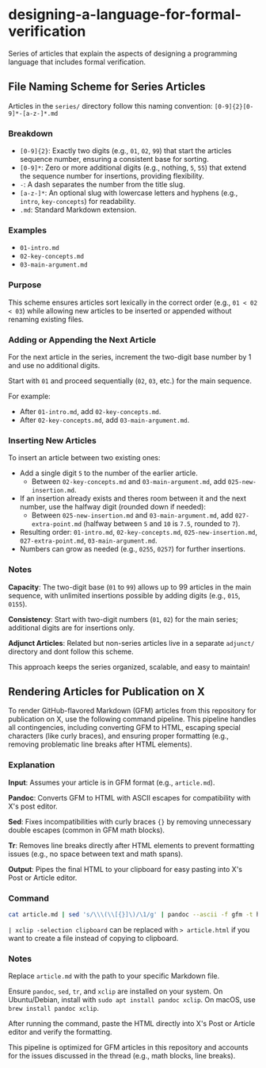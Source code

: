 # designing-a-language-for-formal-verification

Series of articles that explain the aspects of designing a programming language
that includes formal verification.

## File Naming Scheme for Series Articles

Articles in the `series/` directory follow this naming convention:
`[0-9]{2}[0-9]*-[a-z-]*.md`

### Breakdown

- `[0-9]{2}`: Exactly two digits (e.g., `01`, `02`, `99`) that start the
  articles sequence number, ensuring a consistent base for sorting.
- `[0-9]*`: Zero or more additional digits (e.g., nothing, `5`, `55`) that
  extend the sequence number for insertions, providing flexibility.
- `-`: A dash separates the number from the title slug.
- `[a-z-]*`: An optional slug with lowercase letters and hyphens (e.g.,
  `intro`, `key-concepts`) for readability.
- `.md`: Standard Markdown extension.

### Examples

- `01-intro.md`
- `02-key-concepts.md`
- `03-main-argument.md`

### Purpose

This scheme ensures articles sort lexically in the correct order
(e.g., `01 < 02 < 03`) while allowing new articles to be inserted or appended
without renaming existing files.

### Adding or Appending the Next Article

For the next article in the series, increment the two-digit base number by 1
and use no additional digits.

Start with `01` and proceed sequentially (`02`, `03`, etc.) for the main
sequence.

For example:

- After `01-intro.md`, add `02-key-concepts.md`.
- After `02-key-concepts.md`, add `03-main-argument.md`.

### Inserting New Articles

To insert an article between two existing ones:

- Add a single digit `5` to the number of the earlier article.
  - Between `02-key-concepts.md` and `03-main-argument.md`, add
    `025-new-insertion.md`.
- If an insertion already exists and theres room between it and the next
  number, use the halfway digit (rounded down if needed):
  - Between `025-new-insertion.md` and `03-main-argument.md`, add
    `027-extra-point.md` (halfway between `5` and `10` is `7.5`, rounded to `7`).
- Resulting order: `01-intro.md`, `02-key-concepts.md`, `025-new-insertion.md`,
  `027-extra-point.md`, `03-main-argument.md`.
- Numbers can grow as needed (e.g., `0255`, `0257`) for further insertions.

### Notes

**Capacity**: The two-digit base (`01` to `99`) allows up to 99 articles in the
main sequence, with unlimited insertions possible by adding digits (e.g.,
`015`, `0155`).

**Consistency**: Start with two-digit numbers (`01`, `02`) for the main series;
additional digits are for insertions only.

**Adjunct Articles**: Related but non-series articles live in a separate
`adjunct/` directory and dont follow this scheme.

This approach keeps the series organized, scalable, and easy to maintain!

## Rendering Articles for Publication on X

To render GitHub-flavored Markdown (GFM) articles from this repository for
publication on X, use the following command pipeline.
This pipeline handles all contingencies, including converting GFM to HTML,
escaping special characters (like curly braces), and ensuring proper formatting
(e.g., removing problematic line breaks after HTML elements).

### Explanation

**Input**: Assumes your article is in GFM format (e.g., `article.md`).

**Pandoc**: Converts GFM to HTML with ASCII escapes for compatibility with X's
post editor.

**Sed**: Fixes incompatibilities with curly braces `{}` by removing unnecessary
double escapes (common in GFM math blocks).

**Tr**: Removes line breaks directly after HTML elements to prevent formatting
issues (e.g., no space between text and math spans).

**Output**: Pipes the final HTML to your clipboard for easy pasting into X's
Post or Article editor.

### Command

```sh
cat article.md | sed 's/\\\(\\[{}]\)/\1/g' | pandoc --ascii -f gfm -t html | tr '\n' ' ' | xclip -selection clipboard
```

`| xclip -selection clipboard` can be replaced with `> article.html` if you
want to create a file instead of copying to clipboard.

### Notes

Replace `article.md` with the path to your specific Markdown file.

Ensure `pandoc`, `sed`, `tr`, and `xclip` are installed on your system. On
Ubuntu/Debian, install with `sudo apt install pandoc xclip`. On macOS, use
`brew install pandoc xclip`.

After running the command, paste the HTML directly into X's Post or Article
editor and verify the formatting.

This pipeline is optimized for GFM articles in this repository and accounts for
the issues discussed in the thread (e.g., math blocks, line breaks).


